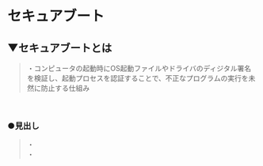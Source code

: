# セキュアブート

## ▼セキュアブートとは
>・コンピュータの起動時にOS起動ファイルやドライバのディジタル署名を検証し、起動プロセスを認証することで、不正なプログラムの実行を未然に防止する仕組み<br>
<br>

### ●見出し
>・<br>
>・<br>
<br>
